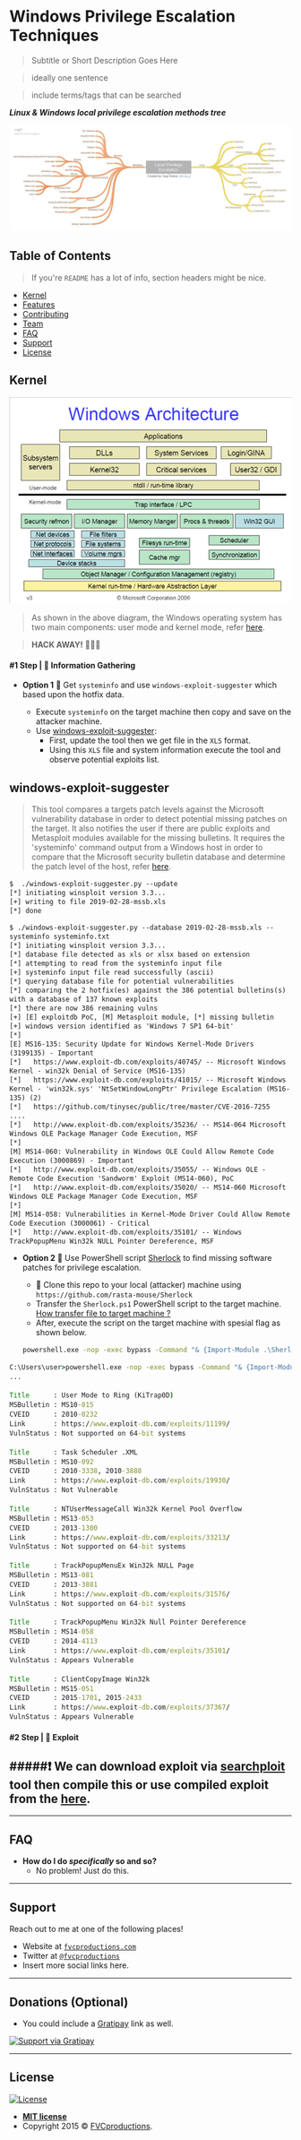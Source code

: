 # Windows Privilege Escalation Techniques

> Subtitle or Short Description Goes Here

> ideally one sentence

> include terms/tags that can be searched


***Linux & Windows local privilege escalation methods tree***

[![Linux & Windows privilege escalation](https://raw.githubusercontent.com/chmodx/WinNixPE-workshop/master/media/lpe-tree.jpeg)]()


## Table of Contents

> If you're `README` has a lot of info, section headers might be nice.

- [Kernel](#kernel)
- [Features](#features)
- [Contributing](#contributing)
- [Team](#team)
- [FAQ](#faq)
- [Support](#support)
- [License](#license)


## Kernel

[![Windows architecture](https://raw.githubusercontent.com/chmodx/WinNixPE-workshop/master/media/windows-architecture.png)]()

> As shown in the above diagram, the Windows operating system has two main components: user mode and kernel mode, refer <a href="https://en.wikipedia.org/wiki/Architecture_of_Windows_NT" target="_blank">here</a>.

> **HACK AWAY!** 🔨🔨🔨 

#### **#1 Step | 🔎 Information Gathering**
    
- **Option 1** 🔪 Get `systeminfo` and use `windows-exploit-suggester` which based upon the hotfix data.

    - Execute `systeminfo` on the target machine then copy and save on the attacker machine.
     - Use [windows-exploit-suggester](#windows-exploit-suggester):
        - First, update the tool then we get file in the `XLS` format.
        - Using this `XLS` file and system information execute the tool and observe potential exploits list.
        
## windows-exploit-suggester
> This tool compares a targets patch levels against the Microsoft vulnerability database in order to detect potential missing patches on the target. It also notifies the user if there are public exploits and Metasploit modules available for the missing bulletins. It requires the 'systeminfo' command output from a Windows host in order to compare that the Microsoft security bulletin database and determine the patch level of the host, refer <a href="https://github.com/GDSSecurity/Windows-Exploit-Suggester" target="_blank">here</a>.

```shell
$  ./windows-exploit-suggester.py --update
[*] initiating winsploit version 3.3...
[+] writing to file 2019-02-28-mssb.xls
[*] done
```

```shell
$ ./windows-exploit-suggester.py --database 2019-02-28-mssb.xls --systeminfo systeminfo.txt
[*] initiating winsploit version 3.3...
[*] database file detected as xls or xlsx based on extension
[*] attempting to read from the systeminfo input file
[+] systeminfo input file read successfully (ascii)
[*] querying database file for potential vulnerabilities
[*] comparing the 2 hotfix(es) against the 386 potential bulletins(s) with a database of 137 known exploits
[*] there are now 386 remaining vulns
[+] [E] exploitdb PoC, [M] Metasploit module, [*] missing bulletin
[+] windows version identified as 'Windows 7 SP1 64-bit'
[*]
[E] MS16-135: Security Update for Windows Kernel-Mode Drivers (3199135) - Important
[*]   https://www.exploit-db.com/exploits/40745/ -- Microsoft Windows Kernel - win32k Denial of Service (MS16-135)
[*]   https://www.exploit-db.com/exploits/41015/ -- Microsoft Windows Kernel - 'win32k.sys' 'NtSetWindowLongPtr' Privilege Escalation (MS16-135) (2)
[*]   https://github.com/tinysec/public/tree/master/CVE-2016-7255
....
[*]   http://www.exploit-db.com/exploits/35236/ -- MS14-064 Microsoft Windows OLE Package Manager Code Execution, MSF
[*]
[M] MS14-060: Vulnerability in Windows OLE Could Allow Remote Code Execution (3000869) - Important
[*]   http://www.exploit-db.com/exploits/35055/ -- Windows OLE - Remote Code Execution 'Sandworm' Exploit (MS14-060), PoC
[*]   http://www.exploit-db.com/exploits/35020/ -- MS14-060 Microsoft Windows OLE Package Manager Code Execution, MSF
[*]
[M] MS14-058: Vulnerabilities in Kernel-Mode Driver Could Allow Remote Code Execution (3000061) - Critical
[*]   http://www.exploit-db.com/exploits/35101/ -- Windows TrackPopupMenu Win32k NULL Pointer Dereference, MSF
```


- **Option 2** 🔪 Use PowerShell script <a href="https://github.com/rasta-mouse/Sherlock/blob/master/Sherlock.ps1" target="_blank">Sherlock</a> to find missing software patches for privilege escalation.

    - 👯 Clone this repo to your local (attacker) machine using `https://github.com/rasta-mouse/Sherlock`
     - Transfer the `Sherlock.ps1` PowerShell script to the target machine. [How transfer file to target machine ?](link)
     -  After, execute the script on the target machine with spesial flag as shown below.
     ```cmd
     powershell.exe -nop -exec bypass -Command "& {Import-Module .\Sherlock.ps1; Find-AllVulns}"
     ```

```cmd
C:\Users\user>powershell.exe -nop -exec bypass -Command "& {Import-Module .\Sherlock.ps1; Find-AllVulns}"
...

Title      : User Mode to Ring (KiTrap0D)
MSBulletin : MS10-015
CVEID      : 2010-0232
Link       : https://www.exploit-db.com/exploits/11199/
VulnStatus : Not supported on 64-bit systems

Title      : Task Scheduler .XML
MSBulletin : MS10-092
CVEID      : 2010-3338, 2010-3888
Link       : https://www.exploit-db.com/exploits/19930/
VulnStatus : Not Vulnerable

Title      : NTUserMessageCall Win32k Kernel Pool Overflow
MSBulletin : MS13-053
CVEID      : 2013-1300
Link       : https://www.exploit-db.com/exploits/33213/
VulnStatus : Not supported on 64-bit systems

Title      : TrackPopupMenuEx Win32k NULL Page
MSBulletin : MS13-081
CVEID      : 2013-3881
Link       : https://www.exploit-db.com/exploits/31576/
VulnStatus : Not supported on 64-bit systems

Title      : TrackPopupMenu Win32k Null Pointer Dereference
MSBulletin : MS14-058
CVEID      : 2014-4113
Link       : https://www.exploit-db.com/exploits/35101/
VulnStatus : Appears Vulnerable

Title      : ClientCopyImage Win32k
MSBulletin : MS15-051
CVEID      : 2015-1701, 2015-2433
Link       : https://www.exploit-db.com/exploits/37367/
VulnStatus : Appears Vulnerable

```

#### **#2 Step | 🎯 Exploit**
#####❗️ We can download exploit via <a href="https://www.exploit-db.com/searchsploit" target="_blank">searchploit</a> tool then compile this or use compiled exploit from the <a href="https://github.com/SecWiki/windows-kernel-exploits" target="_blank">here</a>. 
---





---

## FAQ

- **How do I do *specifically* so and so?**
    - No problem! Just do this.

---

## Support

Reach out to me at one of the following places!

- Website at <a href="http://fvcproductions.com" target="_blank">`fvcproductions.com`</a>
- Twitter at <a href="http://twitter.com/fvcproductions" target="_blank">`@fvcproductions`</a>
- Insert more social links here.

---

## Donations (Optional)

- You could include a <a href="https://cdn.rawgit.com/gratipay/gratipay-badge/2.3.0/dist/gratipay.png" target="_blank">Gratipay</a> link as well.

[![Support via Gratipay](https://cdn.rawgit.com/gratipay/gratipay-badge/2.3.0/dist/gratipay.png)](https://gratipay.com/fvcproductions/)


---

## License

[![License](http://img.shields.io/:license-mit-blue.svg?style=flat-square)](http://badges.mit-license.org)

- **[MIT license](http://opensource.org/licenses/mit-license.php)**
- Copyright 2015 © <a href="http://fvcproductions.com" target="_blank">FVCproductions</a>.